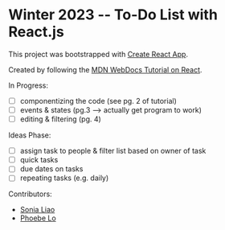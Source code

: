 # Winter 2023 -- To-Do List with React.js

This project was bootstrapped with [Create React App](https://github.com/facebook/create-react-app).

Created by following the [MDN WebDocs Tutorial on React](https://developer.mozilla.org/en-US/docs/Learn/Tools_and_testing/Client-side_JavaScript_frameworks/React_todo_list_beginning).

In Progress:
- [ ] componentizing the code (see pg. 2 of tutorial)
- [ ] events & states (pg.3 --> actually get program to work)
- [ ] editing & filtering (pg. 4)

Ideas Phase:
- [ ] assign task to people & filter list based on owner of task
- [ ] quick tasks
- [ ] due dates on tasks
- [ ] repeating tasks (e.g. daily)

Contributors:
- [Sonia Liao](https://github.com/sonialiao)
- [Phoebe Lo](https://github.com/tsaichenlo)
